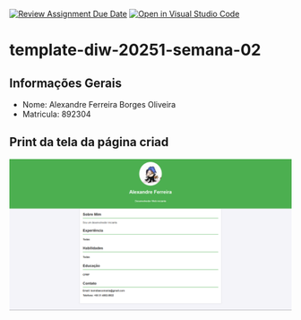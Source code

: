 [![Review Assignment Due Date](https://classroom.github.com/assets/deadline-readme-button-22041afd0340ce965d47ae6ef1cefeee28c7c493a6346c4f15d667ab976d596c.svg)](https://classroom.github.com/a/T_SLJQ6l)
[![Open in Visual Studio Code](https://classroom.github.com/assets/open-in-vscode-2e0aaae1b6195c2367325f4f02e2d04e9abb55f0b24a779b69b11b9e10269abc.svg)](https://classroom.github.com/online_ide?assignment_repo_id=18642995&assignment_repo_type=AssignmentRepo)
# template-diw-20251-semana-02

## Informações Gerais
- Nome: Alexandre Ferreira Borges Oliveira
- Matricula: 892304

## Print da tela da página criad
![alt text](image.png)